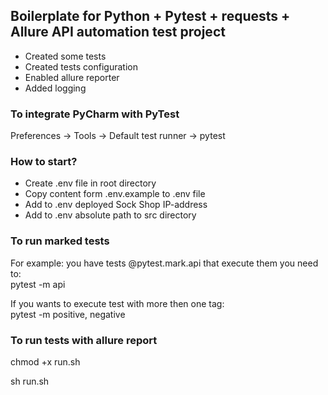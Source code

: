 <body>
<!-- -->

<h2>Boilerplate for Python + Pytest + requests + Allure API automation test project</h2>

<div>
<ul>
	<li>Created some tests</li>
	<li>Created tests configuration</li>
	<li>Enabled allure reporter</li>
	<li>Added logging</li>
</ul>
</div>

<div>
<h3>To integrate PyCharm with PyTest</h3>
<p>Preferences -> Tools -> Default test runner -> pytest</p>
</div>

<div>
<h3>How to start?</h3>
<ul>
	<li>Create .env file in root directory</li>
	<li>Copy content form .env.example to .env file</li>
	<li>Add to .env deployed Sock Shop IP-address</li>
	<li>Add to .env absolute path to src directory</li>
</ul>
</div>

<div>
<h3>To run marked tests </h3>
<p>For example: you have tests @pytest.mark.api that execute them you need to:<br>
pytest -m api</p>
<p>If you wants to execute test with more then one tag:<br>
pytest -m positive, negative </p>
</div>

<div>
<h3>To run tests with allure report</h3>
<p>chmod +x run.sh<p>
<p>sh run.sh<p>
</div>
</body>